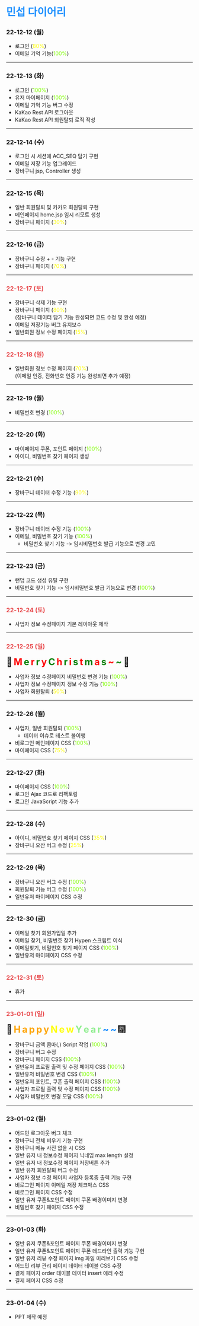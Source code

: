 # <span style="color: dodgerblue;">민섭 다이어리</span>

### 22-12-12 (월)
- 로그인 (<span style="color: yellow">80%</span>)
- 이메일 기억 기능(<span style="color: chartreuse">100%</span>)
---
### 22-12-13 (화)
- 로그인 (<span style="color: chartreuse">100%</span>)
- 유저 마이페이지 (<span style="color: chartreuse">100%</span>)
- 이메일 기억 기능 버그 수정
- KaKao Rest API 로그아웃
- KaKao Rest API 회원탈퇴 로직 작성
---
### 22-12-14 (수)
- 로그인 시 세션에 ACC_SEQ 담기 구현
- 이메일 저장 기능 업그레이드
- 장바구니 jsp, Controller 생성
---
### 22-12-15 (목)
- 일반 회원탈퇴 및 카카오 회원탈퇴 구현
- 메인페이지 home.jsp 임시 리모트 생성
- 장바구니 페이지 (<span style="color: yellow">30%</span>)
---
### 22-12-16 (금)
- 장바구니 수량 + - 기능 구현
- 장바구니 페이지 (<span style="color: yellow">70%</span>)
---
### <span style="color: #E84C4F">22-12-17 (토)</span>
- 장바구니 삭제 기능 구현
- 장바구니 페이지 (<span style="color: yellow">80%</span>)
<br>(장바구니 데이터 담기 기능 완성되면 코드 수정 및 완성 예정)
- 이메일 저장기능 버그 유지보수
- 일반회원 정보 수정 페이지 (<span style="color: yellow">15%</span>)
---
### <span style="color: #E84C4F">22-12-18 (일)</span>
- 일반회원 정보 수정 페이지 (<span style="color: yellow">70%</span>)
<br>(이메일 인증, 전화번호 인증 기능 완성되면 추가 예정)
---
### 22-12-19 (월)
- 비밀번호 변경 (<span style="color: chartreuse">100%</span>)
---
### 22-12-20 (화)
- 마이페이지 쿠폰, 포인트 페이지 (<span style="color: chartreuse">100%</span>)
- 아이디, 비밀번호 찾기 페이지 생성
---
### 22-12-21 (수)
- 장바구니 데이터 수정 기능 (<span style="color: yellow">90%</span>)
---
### 22-12-22 (목)
- 장바구니 데이터 수정 기능 (<span style="color: chartreuse">100%</span>)
- 이메일, 비밀번호 찾기 기능 (<span style="color: chartreuse">100%</span>)
  - 비밀번호 찾기 기능 -> 임시비밀번호 발급 기능으로 변경 고민
---
### 22-12-23 (금)
- 랜덤 코드 생성 유틸 구현
- 비밀번호 찾기 기능 -> 임시비밀번호 발급 기능으로 변경 (<span style="color: chartreuse">100%</span>)
---
### <span style="color: #E84C4F">22-12-24 (토)</span>
- 사업자 정보 수정페이지 기본 레이아웃 제작
---
### <span style="color: #E84C4F">22-12-25 (일)</span>
<span style="font-size:25px;">🎅</span>
<span style="color: red; font-size:25px; font-weight: bold;">M</span>
<span style="color: green; font-size:25px; font-weight: bold;">e</span>
<span style="color: red; font-size:25px; font-weight: bold;">r</span>
<span style="color: green; font-size:25px; font-weight: bold;">r</span>
<span style="color: red; font-size:25px; font-weight: bold;">y</span>
<span style="color: green; font-size:25px; font-weight: bold;">C</span>
<span style="color: red; font-size:25px; font-weight: bold;">h</span>
<span style="color: green; font-size:25px; font-weight: bold;">r</span>
<span style="color: red; font-size:25px; font-weight: bold;">i</span>
<span style="color: green; font-size:25px; font-weight: bold;">s</span>
<span style="color: red; font-size:25px; font-weight: bold;">t</span>
<span style="color: green; font-size:25px; font-weight: bold;">m</span>
<span style="color: red; font-size:25px; font-weight: bold;">a</span>
<span style="color: green; font-size:25px; font-weight: bold;">s</span>
<span style="color: red; font-size:25px; font-weight: bold;">~</span>
<span style="color: green; font-size:25px; font-weight: bold;">~</span>
<span style="font-size:25px;">🎄</span>
- 사업자 정보 수정페이지 비밀번호 변경 기능 (<span style="color: chartreuse">100%</span>)
- 사업자 정보 수정페이지 정보 수정 기능 (<span style="color: chartreuse">100%</span>)
- 사업자 회원탈퇴 (<span style="color: yellow">50%</span>)
---
### 22-12-26 (월)
- 사업자, 일반 회원탈퇴 (<span style="color: chartreuse">100%</span>)
  - 데이터 이슈로 테스트 불이행
- 비로그인 메인페이지 CSS (<span style="color: chartreuse">100%</span>)
- 마이페이지 CSS (<span style="color: yellow">75%</span>)
---
### 22-12-27 (화)
- 마이페이지 CSS (<span style="color: chartreuse">100%</span>)
- 로그인 Ajax 코드로 리팩토링
- 로그인 JavaScript 기능 추가
---
### 22-12-28 (수)
- 아이디, 비밀번호 찾기 페이지 CSS (<span style="color: yellow">35%</span>)
- 장바구니 오산 버그 수정 (<span style="color: yellow">25%</span>)
---
### 22-12-29 (목)
- 장바구니 오산 버그 수정 (<span style="color: chartreuse">100%</span>)
- 회원탈퇴 기능 버그 수정 (<span style="color: chartreuse">100%</span>)
- 일반유저 마이페이지 CSS 수정
---
### 22-12-30 (금)
- 이메일 찾기 회원가입일 추가
- 이메일 찾기, 비밀번호 찾기 Hypen 스크립트 이식
- 이메일찾기, 비밀번호 찾기 페이지 CSS (<span style="color: chartreuse">100%</span>)
- 일반유저 마이페이지 CSS 수정
---
### <span style="color: #E84C4F">22-12-31 (토)</span>
- 휴가
---
### <span style="color: #E84C4F">23-01-01 (일)</span>
<span style="font-size:25px;">🎉</span>
<span style="color: orange; font-size:25px; font-weight: bold;">H</span>
<span style="color: orange; font-size:25px; font-weight: bold;">a</span>
<span style="color: orange; font-size:25px; font-weight: bold;">p</span>
<span style="color: orange; font-size:25px; font-weight: bold;">p</span>
<span style="color: orange; font-size:25px; font-weight: bold;">y</span>
<span style="color: yellow; font-size:25px; font-weight: bold;">N</span>
<span style="color: yellow; font-size:25px; font-weight: bold;">e</span>
<span style="color: yellow; font-size:25px; font-weight: bold;">w</span>
<span style="color: lightgreen; font-size:25px; font-weight: bold;">Y</span>
<span style="color: lightgreen; font-size:25px; font-weight: bold;">e</span>
<span style="color: lightgreen; font-size:25px; font-weight: bold;">a</span>
<span style="color: lightgreen; font-size:25px; font-weight: bold;">r</span>
<span style="color: dodgerblue; font-size:25px; font-weight: bold;">~</span>
<span style="color: dodgerblue; font-size:25px; font-weight: bold;">~</span>
<span style="font-size:25px;">🎆</span>
- 장바구니 금액 콤마(,) Script 작업 (<span style="color: chartreuse">100%</span>)
- 장바구니 버그 수정
- 장바구니 페이지 CSS (<span style="color: chartreuse">100%</span>)
- 일반유저 프로필 출력 및 수정 페이지 CSS (<span style="color: chartreuse">100%</span>)
- 일반유저 비밀번호 변경 CSS (<span style="color: chartreuse">100%</span>)
- 일반유저 포인트, 쿠폰 출력 페이지 CSS (<span style="color: chartreuse">100%</span>)
- 사업자 프로필 출력 및 수정 페이지 CSS (<span style="color: chartreuse">100%</span>)
- 사업자 비밀번호 변경 모달 CSS (<span style="color: chartreuse">100%</span>)
---
### 23-01-02 (월)
- 어드민 로그아웃 버그 체크
- 장바구니 전체 비우기 기능 구현
- 장바구니 메뉴 사진 없을 시 CSS
- 일반 유저 내 정보수정 페이지 닉네임 max length 설정
- 일반 유저 내 정보수정 페이지 저장버튼 추가
- 일반 유저 회원탈퇴 버그 수정
- 사업자 정보 수정 페이지 사업자 등록증 출력 기능 구현
- 비로그인 페이지 이메일 저장 체크박스 CSS
- 비로그인 페이지 CSS 수정
- 일반 유저 쿠폰&포인트 페이지 쿠폰 배경이미지 변경
- 비밀번호 찾기 페이지 CSS 수정
---
### 23-01-03 (화)
- 일반 유저 쿠폰&포인트 페이지 쿠폰 배경이미지 변경
- 일반 유저 쿠폰&포인트 페이지 쿠폰 데드라인 출력 기능 구현
- 일반 유저 리뷰 수정 페이지 img 파일 미리보기 CSS 수정
- 어드민 리뷰 관리 페이지 데이터 테이블 CSS 수정
- 결제 페이지 order 테이블 데이터 insert 에러 수정
- 결제 페이지 CSS 수정
---
### 23-01-04 (수)
- PPT 제작 예정